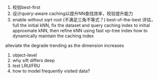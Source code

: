1. 校验best-first
2. 设计query-aware caching以提升NN查找效率，校验提升能力
3. enable without sqrt root (不满足三角不等式？)
best-of-the-best 评估， full the initial kNN, fix the dataset and query
caching index to initial approxmate kNN, then refine kNN using fast vp-tree index
how to dynamically maintain the caching index

alleviate the degrade trending as the dimension increases

1. object-level
2. why sift differs deep
3. test LRU/FRU
4. how to model frequently visited data?
